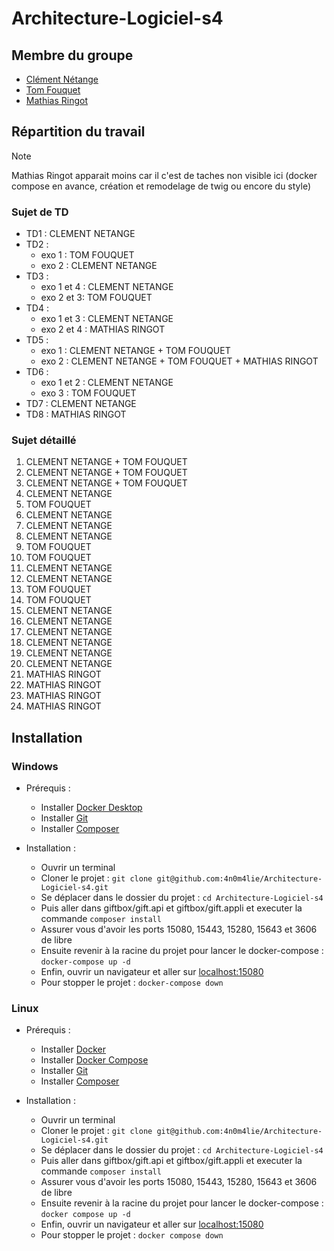 # Architecture-Logiciel-s4

## Membre du groupe
 - [Clément Nétange](https://github.com/clem-png)
 - [Tom Fouquet](https://github.com/Tom-FOUQUET)
 - [Mathias Ringot](https://github.com/4n0m4lie)

## Répartition du travail

> [!NOTE]
> Mathias Ringot apparait moins car il c'est de taches non visible ici (docker compose en avance, création et remodelage de twig ou encore du style)

### Sujet de TD

- TD1 : CLEMENT NETANGE
- TD2 :
    - exo 1 : TOM FOUQUET
    - exo 2 : CLEMENT NETANGE
- TD3 :
    - exo 1 et 4 : CLEMENT NETANGE
    - exo 2 et 3: TOM FOUQUET
- TD4 :
    - exo 1 et 3 : CLEMENT NETANGE
    - exo 2 et 4 : MATHIAS RINGOT
- TD5 :
    - exo 1 : CLEMENT NETANGE + TOM FOUQUET
    - exo 2 : CLEMENT NETANGE + TOM FOUQUET + MATHIAS RINGOT
- TD6 : 
    - exo 1 et 2 : CLEMENT NETANGE
    - exo 3 : TOM FOUQUET
- TD7 : CLEMENT NETANGE
- TD8 : MATHIAS RINGOT

### Sujet détaillé 

1. CLEMENT NETANGE + TOM FOUQUET
2. CLEMENT NETANGE + TOM FOUQUET
3. CLEMENT NETANGE + TOM FOUQUET
4. CLEMENT NETANGE
5. TOM FOUQUET
6. CLEMENT NETANGE
7. CLEMENT NETANGE
8. CLEMENT NETANGE
9. TOM FOUQUET
10. TOM FOUQUET
11. CLEMENT NETANGE
12. CLEMENT NETANGE
13. TOM FOUQUET
14. TOM FOUQUET
15. CLEMENT NETANGE
16. CLEMENT NETANGE
17. CLEMENT NETANGE
18. CLEMENT NETANGE
19. CLEMENT NETANGE
20. CLEMENT NETANGE
21. MATHIAS RINGOT
22. MATHIAS RINGOT
23. MATHIAS RINGOT
24. MATHIAS RINGOT


## Installation

### Windows

  - Prérequis : 
    - Installer [Docker Desktop](https://www.docker.com/products/docker-desktop)
    - Installer [Git](https://git-scm.com/download/win)
    - Installer [Composer](https://getcomposer.org/download/)

  - Installation :
    - Ouvrir un terminal
    - Cloner le projet : `git clone git@github.com:4n0m4lie/Architecture-Logiciel-s4.git`
    - Se déplacer dans le dossier du projet : `cd Architecture-Logiciel-s4`
    - Puis aller dans giftbox/gift.api et giftbox/gift.appli et executer la commande `composer install`
    - Assurer vous d'avoir les ports 15080, 15443, 15280, 15643 et 3606 de libre
    - Ensuite revenir à la racine du projet pour lancer le docker-compose : `docker-compose up -d`
    - Enfin, ouvrir un navigateur et aller sur [localhost:15080](http://localhost:15080)
    - Pour stopper le projet : `docker-compose down`

### Linux

  - Prérequis : 
    - Installer [Docker](https://docs.docker.com/engine/install/ubuntu/)
    - Installer [Docker Compose](https://docs.docker.com/compose/install/)
    - Installer [Git](https://git-scm.com/download/linux)
    - Installer [Composer](https://getcomposer.org/download/)
    
  - Installation :
    - Ouvrir un terminal
    - Cloner le projet : `git clone git@github.com:4n0m4lie/Architecture-Logiciel-s4.git`
    - Se déplacer dans le dossier du projet : `cd Architecture-Logiciel-s4`
    - Puis aller dans giftbox/gift.api et giftbox/gift.appli et executer la commande `composer install`
    - Assurer vous d'avoir les ports 15080, 15443, 15280, 15643 et 3606 de libre
    - Ensuite revenir à la racine du projet pour lancer le docker-compose : `docker compose up -d`
    - Enfin, ouvrir un navigateur et aller sur [localhost:15080](http://localhost:15080)
    - Pour stopper le projet : `docker compose down`

